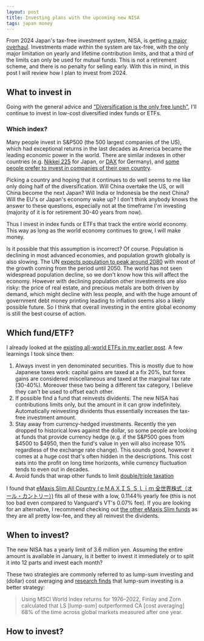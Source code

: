 ```yaml
---
layout: post
title: Investing plans with the upcoming new NISA
tags: japan money
---
```


From 2024 Japan's tax-free investment system, NISA, is getting [a major overhaul](https://www.retirejapan.com/nisa/#2024-nisa). Investments made within the system are tax-free, with the only major limitation on yearly and lifetime contribution limits, and that a third of the limits can only be used for mutual funds. This is not a retirement scheme, and there is no penalty for selling early. With this in mind, in this post I will review how I plan to invest from 2024.

<!--break-->

## What to invest in

Going with the general advice and ["Diversification is the only free lunch"](https://www.netwealth.com/ourviews/diversification-is-the-only-free-lunch-in-investing/), I'll continue to invest in low-cost diversified index funds or ETFs.

### Which index?

Many people invest in S&P500 (the 500 largest companies of the US), which had exceptional returns in the last decades as America became the leading economic power in the world. There are similar indexes in other countries (e.g. [Nikkei 225](https://en.wikipedia.org/wiki/Nikkei_225) for Japan, or [DAX](https://en.wikipedia.org/wiki/DAX) for Germany), and [some people prefer to invest in companies of their own country](https://www.investopedia.com/terms/h/home-country-bias.asp).

Picking a country and hoping that it continues to do well seems to me like only doing half of the diversification. Will China overtake the US, or will China become the next Japan? Will India or Indonesia be the next China? Will the EU's or Japan's economy wake up? I don't think anybody knows the answer to these questions, especially not at the timeframe I'm investing (majority of it is for retirement 30-40 years from now).

Thus I invest in index funds or ETFs that track the entire world economy. This way as long as the world economy continues to grow, I will make money. 

Is it possible that this assumption is incorrect? Of course. Population is declining in most advanced economies, and population growth globally is also slowing. The UN [expects population to peak around 2080](https://www.un.org/en/global-issues/population#:~:text=Our%20growing%20population&text=The%20world's%20population%20is%20expected,billion%20in%20the%20mid%2D2080s.) with most of the growth coming from the period until 2050. The world has not seen widespread population decline, so we don't know how this will affect the economy. However with declining population other investments are also risky: the price of real estate, and precious metals are both driven by demand, which might decline with less people, and with the huge amount of government debt money printing leading to inflation seems also a likely possible future. So I think that overall investing in the entire global economy is still the best course of action.

## Which fund/ETF?

I already looked at the [existing all-world ETFs in my earlier post](./2022-12-27-all-world-etfs-for-nisa.md). A few learnings I took since then:

1. Always invest in yen denominated securities. This is mostly due to how Japanese taxes work: capital gains are taxed at a fix 20%, but forex gains are considered miscellaneous and taxed at the marginal tax rate (30-40%). Moreover these two being a different tax category, I believe they can't be used to offset each other.
2. If possible find a fund that reinvests dividents. The new NISA has contributions limits only, but the amount in it can grow indefinitely. Automatically reinvesting dividents thus essentially increases the tax-free investment amount.
3. Stay away from currency-hedged investments. Recently the yen dropped to historical lows against the dollar, so some people are looking at funds that provide currency hedge (e.g. if the S&P500 goes from $4500 to $4950, then the fund's value in yen will also increase 10% regardless of the exchange rate change). This sounds good, however it comes at a huge cost that's often hidden in the descriptions. This cost eats into the profit on long time horizonts, while currency fluctuation tends to even out in decades.
4. Avoid funds that wrap other funds to limit [double/triple taxation](https://retirewiki.jp/wiki/Japanese_global_index_funds#The_triple_taxation_problem)

I found that [eMaxis Slim All Country (ｅＭＡＸＩＳ Ｓｌｉｍ 全世界株式（オール・カントリー）)](https://emaxis.jp/fund/253425.html) fits all of these with a low, 0.1144％ yearly fee (this is not too bad even compared to Vanguard's VT's 0.07% fee). If you are looking for an alternative, I recommend checking out [the other eMaxis Slim funds](https://medium.com/@retirejapan/japans-best-mutual-fund-lineup-72ebf1500bf5) as they are all pretty low-fee, and they all reinvest the dividents.

## When to invest?

The new NISA has a yearly limit of 3.6 million yen. Assuming the entire amount is available in January, is it better to invest it immediately or to split it into 12 parts and invest each month?

These two strategies are commonly referred to as lump-sum investing and (dollar) cost averaging and [research finds](https://investor.vanguard.com/investor-resources-education/news/lump-sum-investing-versus-cost-averaging-which-is-better) that lump-sum investing is a better strategy:

> Using MSCI World Index returns for 1976–2022, Finlay and Zorn calculated that LS [lump-sum] outperformed CA [cost  averaging] 68% of the time across global markets measured after one year.

## How to invest?


